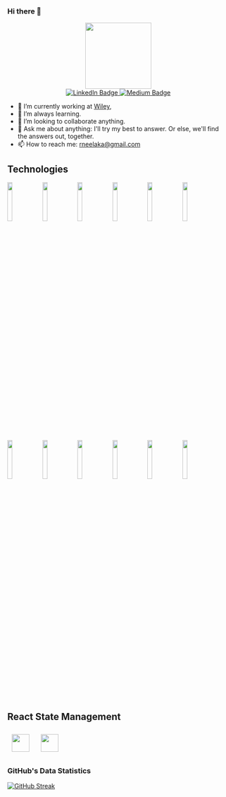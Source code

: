 ### Hi there 👋
<div align="center">
 <a><img src="https://profile-counter.glitch.me/Neelaka-Rupun/count.svg" width="150px"/></a>
 <div id="badges" align="center">
  <a href="https://www.linkedin.com/in/neelaka-rupun/">
    <img src="https://img.shields.io/badge/LinkedIn-blue?style=for-the-badge&logo=linkedin&logoColor=white" alt="LinkedIn Badge"/>
  </a>
  <a href="https://medium.com/@neelakarupun">
    <img src="https://img.shields.io/badge/Medium-black?style=for-the-badge&logo=medium&logoColor=white" alt="Medium Badge"/>
  </a>
 </div>
</div>

- 🔭 I’m currently working  at [Wiley](https://www.linkedin.com/company/john-wiley-and-sons/mycompany/verification/),
- 🌱 I’m always learning.
- 👯 I’m looking to collaborate anything.
- 💬 Ask me about  anything: I'll try my best to answer. Or else, we'll find the answers out, together.
- 📫 How to reach me: rneelaka@gmail.com
  
<h2 align="left">Technologies</h3>

<p>
  <code><img width="15%" src="https://www.vectorlogo.zone/logos/amazon_aws/amazon_aws-ar21.svg"></code>
  <code><img width="15%" src="https://www.vectorlogo.zone/logos/serverless/serverless-ar21.svg"></code>
  <code><img width="15%" src="https://www.vectorlogo.zone/logos/nodejs/nodejs-ar21.svg"></code>
  <code><img width="15%" src="https://www.vectorlogo.zone/logos/reactjs/reactjs-ar21.svg"></code>
  <code><img width="15%" src="https://www.vectorlogo.zone/logos/graphql/graphql-ar21.svg"></code>
  <code><img width="15%" src="https://www.vectorlogo.zone/logos/apollographql/apollographql-ar21.svg"></code>
  <br />
  <code><img width="15%" src="https://www.vectorlogo.zone/logos/mongodb/mongodb-ar21.svg"></code>
  <code><img width="15%" src="https://www.vectorlogo.zone/logos/mysql/mysql-ar21.svg"></code>
  <code><img width="15%" src="https://www.vectorlogo.zone/logos/docker/docker-ar21.svg"></code>
  <code><img width="15%" src="https://www.vectorlogo.zone/logos/elastic/elastic-ar21.svg"></code>
  <code><img width="15%" src="https://www.vectorlogo.zone/logos/javascript/javascript-ar21.svg"></code>
  <code><img width="15%" src="https://www.vectorlogo.zone/logos/typescriptlang/typescriptlang-ar21.svg"></code>
  <br />
  <h2 align="left"> React State Management</h3>
  <p>
    <img width="40" height="40" style="padding: 10px;" src="https://mobx-state-tree.js.org/img/favicon.ico">&nbsp;&nbsp;&nbsp;
  <img width="40" height="40"  src="https://raw.githubusercontent.com/danielcranney/readme-generator/main/public/icons/skills/redux-colored.svg">&nbsp;&nbsp;&nbsp;
  </p>
</p>

[//]: # (<a><img src="https://profile-counter.glitch.me/Neelaka-Rupun/count.svg" width="150px"/></a>)

### GitHub's Data Statistics
[![GitHub Streak](http://github-readme-streak-stats.herokuapp.com?user=Neelaka-Rupun&theme=dark&background=000000)](https://git.io/streak-stats)

